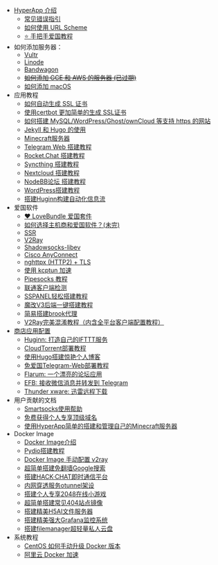 * [HyperApp 介绍](README.md)
    * [常见错误指引](faq.md)
    * [如何使用 URL Scheme](workflow.md)
    * [⭐️ 手把手爱国教程](proxy/get-started.md)
* 如何添加服务器：
    * [Vultr](vendors.md#vultr)
    * [Linode](vendors.md#linode)
    * [Bandwagon](vendors.md#bandwagon搬瓦工)
    * [~~如何添加 GCE 和 AWS 的服务器 (已过期)~~](Add-Sever-Cloud.md)
    * [如何添加 macOS](add_mac.md)
* 应用教程
    * [如何自动生成 SSL 证书](SSL.md)
    * [使用certbot 更加简单的生成 SSL证书](developer/certbot.md)
    * [如何搭建 MySQL/WordPress/Ghost/ownCloud 等支持 https 的网站](Get-Started.md)
    * [Jekyll 和 Hugo 的使用](static-site.md)
    * [Minecraft服务器](RD_MinecraftServerBuilding.md)
    * [Telegram Web 搭建教程](telegram-web.md)
    * [Rocket.Chat 搭建教程](rocket-chat.md)
    * [Syncthing 搭建教程](syncthing.md)
    * [Nextcloud 搭建教程](nextcloud.md)
    * [NodeBB论坛 搭建教程](nodebb.md)
    * [WordPress搭建教程](wordpress.md)
    * [搭建Huginn构建自动化信息流](huginn.md)
* 爱国软件
    * [❤️ LoveBundle 爱国套件](proxy/love-bundle.md)
    * [如何选择主机商和爱国软件？(未完)](proxy/GFW.md)
    * [SSR](proxy/SSR.md)
    * [V2Ray](proxy/V2Ray.md)
    * [Shadowsocks-libev](proxy/ss-libev.md)
    * [Cisco AnyConnect](proxy/ocserv.md)
    * [nghttpx (HTTP2) + TLS](proxy/nghttpx.md)
    * [使用 kcptun 加速](proxy/kcptun.md)
    * [Pipesocks 教程](proxy/Pipesocks.md)
    * [联通客户端检测](proxy/unicom.md)
    * [SSPANEL轻松搭建教程](proxy/panel.md)
    * [魔改V3后端一键搭建教程](proxy/ssrmu.md)
    * [简易搭建brook代理](proxy/brook.md)
    * [V2Ray完美混淆教程（内含全平台客户端配置教程）](proxy/V2ray+Websocket.md)
* [商店应用配置](Apps.md)
    - [Huginn: 打造自己的IFTTT服务](Apps.md#huginn)
    - [CloudTorrent部署教程](Bt.md)
    - [使用Hugo搭建惊艳个人博客](Hugo.md)
    - [免爱国Telegram-Web部署教程](telegram.md)
    - [Flarum: 一个漂亮的论坛应用](Apps.md#flarum)
    - [EFB: 接收微信消息并转发到 Telegram](Apps.md#efb)
    - [Thunder xware: 迅雷远程下载](Apps.md#thunder-xware)
* 用户贡献的文档
   - [Smartsocks使用帮助](Smartsocks-help.md)
   - [免费获得个人专享顶级域名](Get-Domain.md)
   - [使用HyperApp简单的搭建和管理自己的Minecraft服务器](RD_MinecraftServerBuilding.md)
* Docker Image
   * [Docker Image介绍](advanced/docker-image-introduction.md)
   * [Pydio搭建教程](pydio.md)
   * [Docker Image 手动配置 v2ray](advanced/docker-image-v2ray.md)
   * [超简单搭建免翻墙Google搜索](google.md)
   * [搭建HACK·CHAT即时通信平台](chat.md)
   * [内网穿透服务otunnel架设](otunnel.md)
   * [搭建个人专享2048在线小游戏](2048.md)
   * [超简单搭建常见404站点镜像](mirror.md)    
   * [搭建精美H5AI文件服务器](h5ai.md)
   * [搭建精美强大Grafana监控系统](monitor.md)
   * [搭建filemanager超轻量私人云盘](filemanager.md)
* 系统教程
   * [CentOS 如何手动升级 Docker 版本](centos-upgrade-docker.md)
   * [阿里云 Docker 加速](Aliyun-docker.md)
